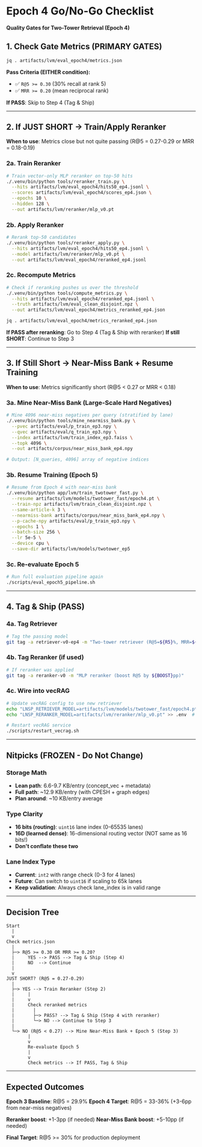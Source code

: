 # Epoch 4 Go/No-Go Checklist

**Quality Gates for Two-Tower Retrieval (Epoch 4)**

## 1. Check Gate Metrics (PRIMARY GATES)

```bash
jq . artifacts/lvm/eval_epoch4/metrics.json
```

**Pass Criteria (EITHER condition):**
- ✅ `R@5 >= 0.30` (30% recall at rank 5)
- ✅ `MRR >= 0.20` (mean reciprocal rank)

**If PASS**: Skip to Step 4 (Tag & Ship)

---

## 2. If JUST SHORT → Train/Apply Reranker

**When to use**: Metrics close but not quite passing (R@5 = 0.27-0.29 or MRR = 0.18-0.19)

### 2a. Train Reranker
```bash
# Train vector-only MLP reranker on top-50 hits
./.venv/bin/python tools/reranker_train.py \
  --hits artifacts/lvm/eval_epoch4/hits50_ep4.jsonl \
  --scores artifacts/lvm/eval_epoch4/scores_ep4.json \
  --epochs 10 \
  --hidden 128 \
  --out artifacts/lvm/reranker/mlp_v0.pt
```

### 2b. Apply Reranker
```bash
# Rerank top-50 candidates
./.venv/bin/python tools/reranker_apply.py \
  --hits artifacts/lvm/eval_epoch4/hits50_ep4.jsonl \
  --model artifacts/lvm/reranker/mlp_v0.pt \
  --out artifacts/lvm/eval_epoch4/reranked_ep4.jsonl
```

### 2c. Recompute Metrics
```bash
# Check if reranking pushes us over the threshold
./.venv/bin/python tools/compute_metrics.py \
  --hits artifacts/lvm/eval_epoch4/reranked_ep4.jsonl \
  --truth artifacts/lvm/eval_clean_disjoint.npz \
  --out artifacts/lvm/eval_epoch4/metrics_reranked_ep4.json

jq . artifacts/lvm/eval_epoch4/metrics_reranked_ep4.json
```

**If PASS after reranking**: Go to Step 4 (Tag & Ship with reranker)
**If still SHORT**: Continue to Step 3

---

## 3. If Still Short → Near-Miss Bank + Resume Training

**When to use**: Metrics significantly short (R@5 < 0.27 or MRR < 0.18)

### 3a. Mine Near-Miss Bank (Large-Scale Hard Negatives)
```bash
# Mine 4096 near-miss negatives per query (stratified by lane)
./.venv/bin/python tools/mine_nearmiss_bank.py \
  --pvec artifacts/eval/p_train_ep3.npy \
  --qvec artifacts/eval/q_train_ep3.npy \
  --index artifacts/lvm/train_index_ep3.faiss \
  --topk 4096 \
  --out artifacts/corpus/near_miss_bank_ep4.npy

# Output: [N_queries, 4096] array of negative indices
```

### 3b. Resume Training (Epoch 5)
```bash
# Resume from Epoch 4 with near-miss bank
./.venv/bin/python app/lvm/train_twotower_fast.py \
  --resume artifacts/lvm/models/twotower_fast/epoch4.pt \
  --train-npz artifacts/lvm/train_clean_disjoint.npz \
  --same-article-k 3 \
  --nearmiss-bank artifacts/corpus/near_miss_bank_ep4.npy \
  --p-cache-npy artifacts/eval/p_train_ep3.npy \
  --epochs 1 \
  --batch-size 256 \
  --lr 5e-5 \
  --device cpu \
  --save-dir artifacts/lvm/models/twotower_ep5
```

### 3c. Re-evaluate Epoch 5
```bash
# Run full evaluation pipeline again
./scripts/eval_epoch5_pipeline.sh
```

---

## 4. Tag & Ship (PASS)

### 4a. Tag Retriever
```bash
# Tag the passing model
git tag -a retriever-v0-ep4 -m "Two-tower retriever (R@5=${R5}%, MRR=${MRR})"
```

### 4b. Tag Reranker (if used)
```bash
# If reranker was applied
git tag -a reranker-v0 -m "MLP reranker (boost R@5 by ${BOOST}pp)"
```

### 4c. Wire into vecRAG
```bash
# Update vecRAG config to use new retriever
echo "LNSP_RETRIEVER_MODEL=artifacts/lvm/models/twotower_fast/epoch4.pt" >> .env
echo "LNSP_RERANKER_MODEL=artifacts/lvm/reranker/mlp_v0.pt" >> .env  # if used

# Restart vecRAG service
./scripts/restart_vecrag.sh
```

---

## Nitpicks (FROZEN - Do Not Change)

### Storage Math
- **Lean path**: 6.6-9.7 KB/entry (concept_vec + metadata)
- **Full path**: ~12.9 KB/entry (with CPESH + graph edges)
- **Plan around**: ~10 KB/entry average

### Type Clarity
- **16 bits (routing)**: `uint16` lane index (0-65535 lanes)
- **16D (learned dense)**: 16-dimensional routing vector (NOT same as 16 bits!)
- **Don't conflate these two**

### Lane Index Type
- **Current**: `int2` with range check (0-3 for 4 lanes)
- **Future**: Can switch to `uint16` if scaling to 65k lanes
- **Keep validation**: Always check lane_index is in valid range

---

## Decision Tree

```
Start
  |
  v
Check metrics.json
  |
  ├─> R@5 >= 0.30 OR MRR >= 0.20?
  |     YES --> PASS --> Tag & Ship (Step 4)
  |     NO  --> Continue
  |
  v
JUST SHORT? (R@5 = 0.27-0.29)
  |
  ├─> YES --> Train Reranker (Step 2)
  |     |
  |     v
  |     Check reranked metrics
  |       |
  |       ├─> PASS? --> Tag & Ship (Step 4 with reranker)
  |       └─> NO --> Continue to Step 3
  |
  └─> NO (R@5 < 0.27) --> Mine Near-Miss Bank + Epoch 5 (Step 3)
        |
        v
        Re-evaluate Epoch 5
        |
        v
        Check metrics --> If PASS, Tag & Ship
```

---

## Expected Outcomes

**Epoch 3 Baseline**: R@5 = 29.9%
**Epoch 4 Target**: R@5 = 33-36% (+3-6pp from near-miss negatives)

**Reranker boost**: +1-3pp (if needed)
**Near-Miss Bank boost**: +5-10pp (if needed)

**Final Target**: R@5 >= 30% for production deployment
